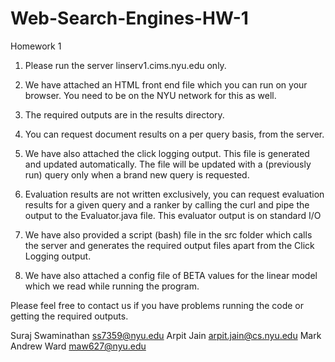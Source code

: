 Web-Search-Engines-HW-1
=======================
Homework 1

1. Please run the server linserv1.cims.nyu.edu only.

2. We have attached an HTML front end file which you can run on your browser. You need to be on the NYU network for this as well.

3. The required outputs are in the results directory.

4. You can request document results on a per query basis, from the server.

5. We have also attached the click logging output. This file is generated and updated automatically. The file will be 
updated with a (previously run) query only when a brand new query is requested.

6. Evaluation results are not written exclusively, you can request evaluation results for a given query and a ranker by calling the curl and pipe the output to the Evaluator.java file. This evaluator output is on standard I/O

7. We have also provided a script (bash) file in the src folder which calls the server and generates the required output files apart from the Click Logging output.

8. We have also attached a config file of BETA values for the linear model which we read while running the program.

Please feel free to contact us if you have problems running the code or getting the required outputs.

Suraj Swaminathan ss7359@nyu.edu
Arpit Jain arpit.jain@cs.nyu.edu
Mark Andrew Ward maw627@nyu.edu
